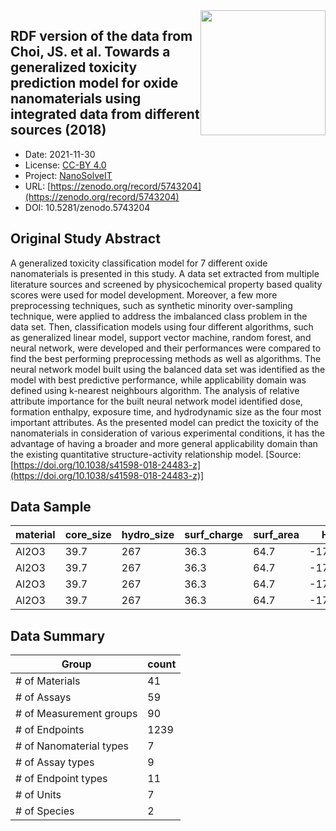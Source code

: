 <img style="float: right; width: 200px" src="https://upload.wikimedia.org/wikipedia/commons/e/e1/NanoCommons-Logo-Large_-_White_Circle_01.png" />


<div style="float: right; width: 200px" class='altmetric-embed' data-badge-type='donut' data-condensed='true' data-badge-details='right' data-doi="10.5281/zenodo.5743204"></div>

## RDF version of the data from Choi, JS. et al. Towards a generalized toxicity prediction model for oxide nanomaterials using integrated data from different sources (2018)
<script type="application/ld+json">
	{
		"@context": {
			"bs": "https://bioschemas.org/",
			"schema": "https://schema.org/",
			"citation": "schema:citation",
			"name": "schema:name",
			"url": "schema:url",
			"variableMeasured": "schema:variableMeasured"
		},
		"@type": "schema:Dataset",
		"variableMeasured": [
			{
				"@type": "schema:PropertyValue",
				"name": "cell type"
			},
			{
				"@type": "schema:PropertyValue",
				"name": "dose"
			},
			{
				"@type": "schema:PropertyValue",
				"name": "expose time"
			},
			{
				"@type": "schema:PropertyValue",
				"name": "toxicological endpoint"
			},
			{
				"@type": "schema:PropertyValue",
				"name": "physicochemical characterization"
			},
			{
				"@type": "schema:PropertyValue",
				"name": "composition"
			},
			{
				"@type": "schema:PropertyValue",
				"name": "size"
			},
			{
				"@type": "schema:PropertyValue",
				"name": "size distribution"
			},
			{
				"@type": "schema:PropertyValue",
				"name": "surface area"
			},
			{
				"@type": "schema:PropertyValue",
				"name": "surface charge"
			},
				{
				"@type": "schema:PropertyValue",
				"name": "MI-R1.3-ABSTRACT-BASIC-CHEMICAL_COMPOSITION"
			},
			{
				"@type": "schema:PropertyValue",
				"name": "MI-R1.3-ABSTRACT-PHYSCHEM-SIZE"
			},
			{
				"@type": "schema:PropertyValue",
				"name": "MI-R1.3-ABSTRACT-PHYSCHEM-SURFACE_CHARGE"
			},
			{
				"@type": "schema:PropertyValue",
				"name": "MI-R1.3-ABSTRACT-PHYSCHEM-SURFACE_AREA"
			},
			{
				"@type": "schema:PropertyValue",
				"name": "MI-R1.3-ABSTRACT-TOX-ORGANISM_OR_SPECIES"
			},
			{
				"@type": "schema:PropertyValue",
				"name": "MI-R1.3-ABSTRACT-TOX-CONCENTRATION"
			},
			{
				"@type": "schema:PropertyValue",
				"name": "MI-R1.3-ABSTRACT-TOX-EXPOSURE_TIME"
			}
	
		],
		"name": "RDF version of the data from Choi, JS. et al. Towards a generalized toxicity prediction model for oxide nanomaterials using integrated data from different sources (2018)",
		"schema:description": "This is an RDFied version of the dataset published in Choi, JS., Ha, M.K., Trinh, T.X. et al. Towards a generalized toxicity prediction model for oxide nanomaterials using integrated data from different sources. Sci Rep 8, 6110 (2018). The original dataset publication DOI: https://doi.org/10.1038/s41598-018-24483-z. The Original publication authors: Jang-Sik Choi, My Kieu Ha, Tung Xuan Trinh, Tae Hyun Yoon & Hyung-Gi Byun",
		"@id": "https://zenodo.org/record/5743204",
		"url": "https://zenodo.org/record/5743204",
		"citation": "https://zenodo.org/record/5743204",
		"http://purl.org/dc/terms/conformsTo": { "@type": "schema:CreativeWork", "@id": "https://bioschemas.org/profiles/Dataset/0.4-DRAFT" },
		"schema:identifier": "10.5281/zenodo.5743204",
		"schema:license": "https://creativecommons.org/licenses/by/4.0/legalcode",
		"schema:creator": [
		  {
			"@type": "schema:Organization",
			"name": "NanoSolveIT"
		  }
		],
		"schema:datePublished": "2021-11-30"
	}
</script>

* Date: 2021-11-30
* License: [CC-BY 4.0](https://creativecommons.org/licenses/by/4.0/legalcode)
* Project: [NanoSolveIT](https://www.nanosolveit.eu/)
* URL: [https://zenodo.org/record/5743204](https://zenodo.org/record/5743204)
* DOI: 10.5281/zenodo.5743204



## Original Study Abstract

A generalized toxicity classification model for 7 different oxide nanomaterials is presented in this study. A data set extracted from multiple literature sources and screened by physicochemical property based quality scores were used for model development. Moreover, a few more preprocessing techniques, such as synthetic minority over-sampling technique, were applied to address the imbalanced class problem in the data set. Then, classification models using four different algorithms, such as generalized linear model, support vector machine, random forest, and neural network, were developed and their performances were compared to find the best performing preprocessing methods as well as algorithms. The neural network model built using the balanced data set was identified as the model with best predictive performance, while applicability domain was defined using k-nearest neighbours algorithm. The analysis of relative attribute importance for the built neural network model identified dose, formation enthalpy, exposure time, and hydrodynamic size as the four most important attributes. As the presented model can predict the toxicity of the nanomaterials in consideration of various experimental conditions, it has the advantage of having a broader and more general applicability domain than the existing quantitative structure-activity relationship model.  [Source: [https://doi.org/10.1038/s41598-018-24483-z](https://doi.org/10.1038/s41598-018-24483-z)]



## Data Sample

| material | core_size | hydro_size | surf_charge | surf_area | Hsf     | Ec    | Ev    | MeO  | assay | cell_line | cell_species | cell_origin | cell_type | time | dose  | viability | toxicity |
| -------- | --------- | ---------- | ----------- | --------- | ------- | ----- | ----- | ---- | ----- | --------- | ------------ | ----------- | --------- | ---- | ----- | --------- | -------- |
| Al2O3    | 39.7      | 267        | 36.3        | 64.7      | -17.345 | -1.51 | -9.81 | 5.67 | MTT   | HCMEC     | Human        | Blood       | Normal    | 24   | 0.001 | 92.5258   | nonToxic |
| Al2O3    | 39.7      | 267        | 36.3        | 64.7      | -17.345 | -1.51 | -9.81 | 5.67 | MTT   | HCMEC     | Human        | Blood       | Normal    | 24   | 0.01  | 96.134    | nonToxic |
| Al2O3    | 39.7      | 267        | 36.3        | 64.7      | -17.345 | -1.51 | -9.81 | 5.67 | MTT   | HCMEC     | Human        | Blood       | Normal    | 24   | 0.1   | 93.5567   | nonToxic |
| Al2O3    | 39.7      | 267        | 36.3        | 64.7      | -17.345 | -1.51 | -9.81 | 5.67 | MTT   | HCMEC     | Human        | Blood       | Normal    | 24   | 1     | 97.6804   | nonToxic |



## Data Summary

|Group|count|
|-----|-----|
|# of Materials| 41  |
|# of Assays| 59  |
|# of Measurement groups| 90  |
|# of Endpoints| 1239|
|# of Nanomaterial types| 7   |
|# of Assay types| 9   |
|# of Endpoint types| 11  |
|# of Units| 7   |
|# of Species| 2   |
